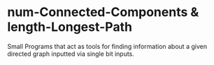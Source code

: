 # num-Connected-Components & length-Longest-Path
Small Programs that act as tools for finding information about a given directed graph inputted via single bit inputs.